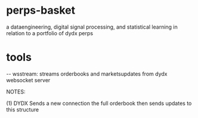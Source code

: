 # perps-basket

a dataengineering, digital signal processing, and statistical learning in relation to
a portfolio of dydx perps

# tools

-- wsstream: streams orderbooks and marketsupdates from dydx websocket server

NOTES:

(1) DYDX Sends a new connection the full orderbook then sends updates to this structure
